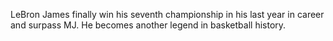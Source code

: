 LeBron James finally win his seventh championship in his last year in career and surpass MJ. He becomes another legend in basketball history.